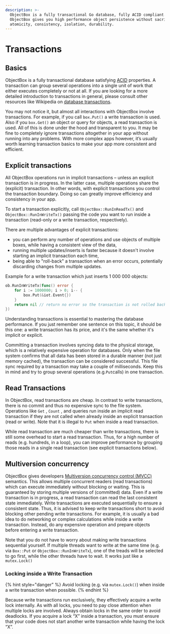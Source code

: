 ```yaml
---
description: >-
  ObjectBox is a fully transactional Go database, fully ACID compliant.
  ObjectBox gives you high performance object persistence without sacrificing
  atomicity, consistency, isolation, durability.
---
```


# Transactions

## Basics

ObjectBox is a fully transactional database satisfying [ACID](https://en.wikipedia.org/wiki/ACID) properties. A transaction can group several operations into a single unit of work that either executes completely or not at all. If you are looking for a more detailed introduction to transactions in general, please consult other resources like Wikipedia on [database transactions](https://en.wikipedia.org/wiki/Database_transaction). 

You may not notice it, but almost all interactions with ObjectBox involve transactions. For example, if you call `box.Put()` a write transaction is used. Also if you `box.Get()` an object or query for objects, a read transaction is used. All of this is done under the hood and transparent to you. It may be fine to completely ignore transactions altogether in your app without running into any problems. With more complex apps however, it’s usually worth learning transaction basics to make your app more consistent and efficient.

## Explicit transactions <a id="explicit-transactions"></a>

All ObjectBox operations run in implicit transactions – unless an explicit transaction is in progress. In the latter case, multiple operations share the \(explicit\) transaction. In other words, with explicit transactions you control the transaction boundary. Doing so can greatly improve efficiency and consistency in your app.

To start a transaction explicitly, call `ObjectBox::RunInReadTx()` and `ObjectBox::RunInWriteTx()` passing the code you want to run inside a transaction \(read-only or a write transaction, respectively\).

There are multiple advantages of explicit transactions:

* you can perform any number of operations and use objects of multiple boxes, while having a consistent view of the data,
* running multiple updates/inserts is faster because it doesn't involve starting an implicit transaction each time,
* being able to "roll-back" a transaction when an error occurs, potentially discarding changes from multiple updates.

Example for a write transaction which just inserts 1 000 000 objects:

```go
ob.RunInWriteTx(func() error {
	for i := 1000000; i > 0; i-- {
		box.Put(&iot.Event{})
	}
	return nil // return no error so the transaction is not rolled back
})
```

Understanding transactions is essential to mastering the database performance. If you just remember one sentence on this topic, it should be this one: a write transaction has its price, and it's the same whether it's implicit or explicit.

Committing a transaction involves syncing data to the physical storage, which is a relatively expensive operation for databases. Only when the file system confirms that all data has been stored in a durable manner \(not just memory cached\), the transaction can be considered successful. This file sync required by a transaction may take a couple of milliseconds. Keep this in mind and try to group several operations \(e.g.`Put`calls\) in one transaction.

## Read Transactions <a id="read-transactions"></a>

In ObjectBox, read transactions are cheap. In contrast to write transactions, there is no commit and thus no expensive sync to the file system. Operations like `Get` , `Count` , and queries run inside an implicit read transaction if they are not called when already inside an explicit transaction \(read or write\). Note that it is illegal to `Put` when inside a read transaction.

While read transaction are much cheaper than write transactions, there is still some overhead to start a read transaction. Thus, for a high number of reads \(e.g. hundreds, in a loop\), you can improve performance by grouping those reads in a single read transaction \(see explicit transactions below\).

## Multiversion concurrency <a id="multiversion-concurrency"></a>

ObjectBox gives developers [Multiversion concurrency control \(MVCC\)](https://en.wikipedia.org/wiki/Multiversion_concurrency_control) semantics. This allows multiple concurrent readers \(read transactions\) which can execute immediately without blocking or waiting. This is guaranteed by storing multiple versions of \(committed\) data. Even if a write transaction is in progress, a read transaction can read the last consistent state immediately. Write transactions are executed sequentially to ensure a consistent state. Thus, it is advised to keep write transactions short to avoid blocking other pending write transactions. For example, it is usually a bad idea to do networking or complex calculations while inside a write transaction. Instead, do any expensive operation and prepare objects before entering a write transaction.

Note that you do not have to worry about making write transactions sequential yourself. If multiple threads want to write at the same time \(e.g. via `Box::Put` or `ObjectBox::RunInWriteTx`\), one of the treads will be selected to go first, while the other threads have to wait. It works just like a `mutex.Lock()`

### Locking inside a Write Transaction <a id="locking-inside-a-write-transaction"></a>

{% hint style="danger" %}
Avoid locking \(e.g. via `mutex.Lock()`\) when inside a write transaction when possible.
{% endhint %}

Because write transactions run exclusively, they effectively acquire a write lock internally. As with all locks, you need to pay close attention when multiple locks are involved. Always obtain locks in the same order to avoid deadlocks. If you acquire a lock “X” inside a transaction, you must ensure that your code does not start another write transaction while having the lock “X”.

